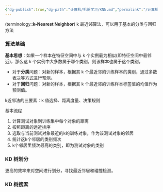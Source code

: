 ```yaml
---
{"dg-publish":true,"dg-path":"计算机/机器学习/KNN.md","permalink":"/计算机/机器学习/KNN/","dgPassFrontmatter":true,"noteIcon":"","created":"2024-11-29T16:01:07.425+08:00","updated":"2025-04-17T18:41:23.955+08:00"}
---
```



(terminology::**k-Nearest Neighbor**)  k 最近邻算法，可以用于基本的分类与回归方法
### 算法基础
**基本思想**：如果一个样本在特征空间中与 k 个实例最为相似(即特征空间中最邻近)，那么这 k 个实例中大多数属于哪个类别，则该样本也属于这个类别。
- 对于**分类**问题：对新的样本，根据其 k 个最近邻的训练样本的类别，通过多数表决等方式进行预测。
- 对于**回归**问题：对新的样本，根据其 k 个最近邻的训练样本标签值的均值作为预测值。

k近邻法的三要素：k 值选择、距离度量、决策规则

基本流程
1. 计算测试对象到训练集中每个对象的距离 
2. 按照距离的远近排序 
3. 选取与当前测试对象最近的k的训练对象，作为该测试对象的邻居 
4. 统计这k个邻居的类别频次 
5. k个邻居里频次最高的类别，即为测试对象的类别
### KD 树划分
更高的效率来对空间进行划分，寻找最近邻居和碰撞检测。
### KD 树搜索

